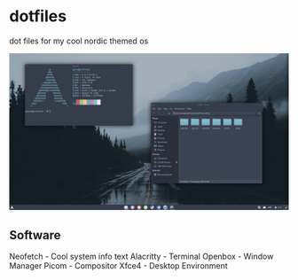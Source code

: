 # dotfiles
dot files for my cool nordic themed os

![alt text](https://github.com/Geuxy/dotfiles/blob/main/preview.png?raw=true)
## Software
Neofetch - Cool system info text
Alacritty - Terminal
Openbox - Window Manager
Picom - Compositor
Xfce4 - Desktop Environment
